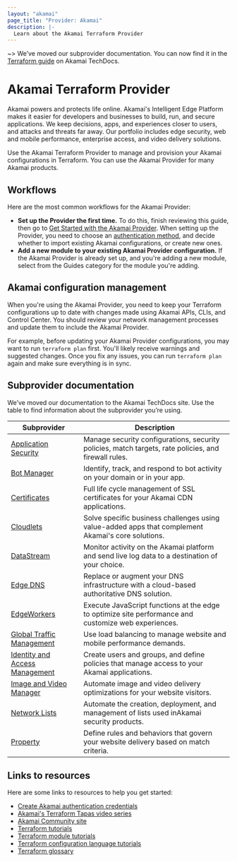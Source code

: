 ```yaml
---
layout: "akamai"
page_title: "Provider: Akamai"
description: |-
  Learn about the Akamai Terraform Provider
---
```


~> We’ve moved our subprovider documentation. You can now find it in the [Terraform guide](https://techdocs.akamai.com/terraform/docs/overview) on Akamai TechDocs.

# Akamai Terraform Provider

Akamai powers and protects life online. Akamai's Intelligent Edge Platform makes it easier for developers and businesses to build, run, and secure applications. We keep decisions, apps, and experiences closer to users, and attacks and threats far away. Our portfolio includes edge security, web and mobile performance, enterprise access, and video delivery solutions.

Use the Akamai Terraform Provider to manage and provision your Akamai configurations in Terraform. You can use the Akamai Provider for many Akamai products. 

## Workflows

Here are the most common workflows for the Akamai Provider:

* **Set up the Provider the first time.** To do this, finish reviewing this guide, then go to [Get Started with the Akamai Provider](https://techdocs.akamai.com/terraform/docs/overview). When setting up the Provider, you need to choose an [authentication method](https://techdocs.akamai.com/terraform/docs/overview#add-authentication), and decide whether to import existing Akamai configurations, or create new ones.
* **Add a new module to your existing Akamai Provider configuration.** If the Akamai Provider is already set up, and you're adding a new module, select from the Guides category for the module you're adding.

## Akamai configuration management

When you're using the Akamai Provider, you need to keep your Terraform configurations up to date with changes made using Akamai APIs, CLIs, and Control Center. 
You should review your network management processes and update them to include the Akamai Provider.

For example, before updating your Akamai Provider configurations, you may want to run `terraform plan` first. 
You'll likely receive warnings and suggested changes. 
Once you fix any issues, you can run `terraform plan` again and make sure everything is in sync.

## Subprovider documentation

We’ve moved our documentation to the Akamai TechDocs site. Use the table to find information about the subprovider you’re using.

|Subprovider|Description|
|---|---|
|[Application Security](https://techdocs.akamai.com/terraform/v4.1/docs/configure-appsec)|Manage security configurations, security policies, match targets, rate policies, and firewall rules.|
|[Bot Manager](https://techdocs.akamai.com/terraform/v4.1/docs/set-up-botman)|Identify, track, and respond to bot activity on your domain or in your app.|
|[Certificates](https://techdocs.akamai.com/terraform/v4.1/docs/cps-integration-guide)|Full life cycle management of SSL certificates for your ​Akamai​ CDN applications.|
|[Cloudlets](https://techdocs.akamai.com/terraform/v4.1/docs/set-up-cloudlets)|Solve specific business challenges using value-added apps that complement ​Akamai​'s core solutions.|
|[DataStream](https://techdocs.akamai.com/terraform/v4.1/docs/set-up-datastream)|Monitor activity on the ​Akamai​ platform and send live log data to a destination of your choice.|
|[Edge DNS](https://techdocs.akamai.com/terraform/v4.1/docs/set-up-edgedns)|Replace or augment your DNS infrastructure with a cloud-based authoritative DNS solution.|
|[EdgeWorkers](https://techdocs.akamai.com/terraform/v4.1/docs/set-up-edgeworkers)|Execute JavaScript functions at the edge to optimize site performance and customize web experiences.|
|[Global Traffic Management](https://techdocs.akamai.com/terraform/v4.1/docs/set-up-gtm)|Use load balancing to manage website and mobile performance demands.|
|[Identity and Access Management](https://techdocs.akamai.com/terraform/v4.1/docs/set-up-iam)|Create users and groups, and define policies that manage access to your Akamai applications.|
|[Image and Video Manager](https://techdocs.akamai.com/terraform/v4.1/docs/set-up-ivm)|Automate image and video delivery optimizations for your website visitors.|
|[Network Lists](https://techdocs.akamai.com/terraform/v4.1/docs/set-up-network-lists)|Automate the creation, deployment, and management of lists used in ​Akamai​ security products.|
|[Property](https://techdocs.akamai.com/terraform/v4.1/docs/set-up-property-provisioning)|Define rules and behaviors that govern your website delivery based on match criteria.|

## Links to resources

Here are some links to resources to help you get started:

* [Create Akamai authentication credentials](https://techdocs.akamai.com/terraform/docs/overview#add-authentication)
* [Akamai's Terraform Tapas video series](https://www.youtube.com/playlist?list=PLDlttLRccCk7a-JNb-xFH6dz4WqG53JQa)
* [Akamai Community site](https://community.akamai.com/customers/s/)
* [Terraform tutorials](https://learn.hashicorp.com/collections/terraform/cloud-get-started)
* [Terraform module tutorials](https://learn.hashicorp.com/collections/terraform/modules)
* [Terraform configuration language tutorials](https://learn.hashicorp.com/collections/terraform/configuration-language)
* [Terraform glossary](https://www.terraform.io/docs/glossary.html)